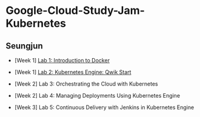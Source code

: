 # Google-Cloud-Study-Jam-Kubernetes

## Seungjun

- [Week 1] [Lab 1: Introduction to Docker](https://github.com/techeer-sv/Google-Cloud-Study-Jam-Kubernetes/blob/main/Seungjun/lab1.md)

- [Week 1] [Lab 2: Kubernetes Engine: Qwik Start](https://github.com/techeer-sv/Google-Cloud-Study-Jam-Kubernetes/blob/main/Seungjun/lab2.md)

- [Week 2] Lab 3: Orchestrating the Cloud with Kubernetes

- [Week 2] Lab 4: Managing Deployments Using Kubernetes Engine

- [Week 3] Lab 5: Continuous Delivery with Jenkins in Kubernetes Engine
